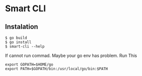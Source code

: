 # Smart CLI

## Instalation

```
$ go build
$ go install
$ smart-cli --help
```
If cannot run commad. Maybe your go env has problem. Run This 

```
export GOPATH=$HOME/go
export PATH=$GOPATH/bin:/usr/local/go/bin:$PATH
```
